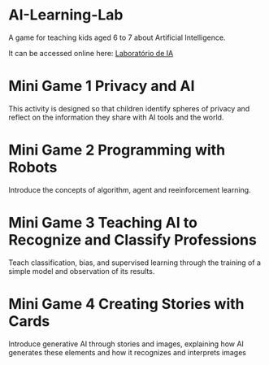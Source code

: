 # AI-Learning-Lab
A game for teaching kids aged 6 to 7 about Artificial Intelligence.

It can be accessed online here: [Laboratório de IA](https://carolinabaptist.github.io/AI-Learning-Lab)

# Mini Game 1 Privacy and AI

This activity is designed so that children identify spheres of privacy and reflect on the information they share with AI tools and the world.

# Mini Game 2 Programming with Robots

Introduce the concepts of algorithm, agent and reeinforcement learning. 

# Mini Game 3 Teaching AI to Recognize and Classify Professions

Teach classification, bias, and supervised learning through the training of a simple model and observation of its results.

# Mini Game 4 Creating Stories with Cards

Introduce generative AI through stories and images, explaining how AI generates these elements and how it recognizes and interprets images

